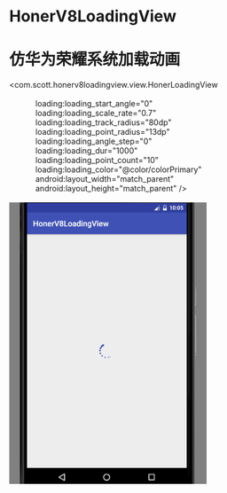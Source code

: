 # HonerV8LoadingView
<h1>仿华为荣耀系统加载动画</h1>

<com.scott.honerv8loadingview.view.HonerLoadingView<br>
	<br>&nbsp;&nbsp;&nbsp;&nbsp;&nbsp;&nbsp;&nbsp;&nbsp;&nbsp;&nbsp;&nbsp;&nbsp;loading:loading_start_angle="0"
        <br>&nbsp;&nbsp;&nbsp;&nbsp;&nbsp;&nbsp;&nbsp;&nbsp;&nbsp;&nbsp;&nbsp;&nbsp;loading:loading_scale_rate="0.7"
        <br>&nbsp;&nbsp;&nbsp;&nbsp;&nbsp;&nbsp;&nbsp;&nbsp;&nbsp;&nbsp;&nbsp;&nbsp;loading:loading_track_radius="80dp"
        <br>&nbsp;&nbsp;&nbsp;&nbsp;&nbsp;&nbsp;&nbsp;&nbsp;&nbsp;&nbsp;&nbsp;&nbsp;loading:loading_point_radius="13dp"
        <br>&nbsp;&nbsp;&nbsp;&nbsp;&nbsp;&nbsp;&nbsp;&nbsp;&nbsp;&nbsp;&nbsp;&nbsp;loading:loading_angle_step="0"
        <br>&nbsp;&nbsp;&nbsp;&nbsp;&nbsp;&nbsp;&nbsp;&nbsp;&nbsp;&nbsp;&nbsp;&nbsp;loading:loading_dur="1000"
        <br>&nbsp;&nbsp;&nbsp;&nbsp;&nbsp;&nbsp;&nbsp;&nbsp;&nbsp;&nbsp;&nbsp;&nbsp;loading:loading_point_count="10"
        <br>&nbsp;&nbsp;&nbsp;&nbsp;&nbsp;&nbsp;&nbsp;&nbsp;&nbsp;&nbsp;&nbsp;&nbsp;loading:loading_color="@color/colorPrimary"
        <br>&nbsp;&nbsp;&nbsp;&nbsp;&nbsp;&nbsp;&nbsp;&nbsp;&nbsp;&nbsp;&nbsp;&nbsp;android:layout_width="match_parent"
        <br>&nbsp;&nbsp;&nbsp;&nbsp;&nbsp;&nbsp;&nbsp;&nbsp;&nbsp;&nbsp;&nbsp;&nbsp;android:layout_height="match_parent" />
	<br>
	<br>
![Screenshot](https://github.com/shilec/HonerV8LoadingView/blob/master/%E6%88%AA%E5%9B%BE/loading2.gif)
